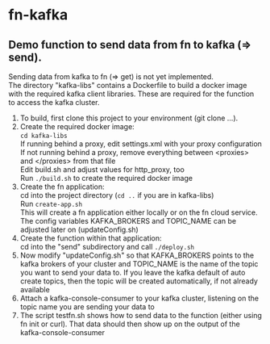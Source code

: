 # fn-kafka
## Demo function to send data from fn to kafka (=> send).  
Sending data from kafka to fn (=> get) is not yet implemented.  
The directory "kafka-libs" contains a Dockerfile to build a docker image with the required kafka client libraries. These are required for the function to access the kafka cluster.  
  
1. To build, first clone this project to your environment (git clone ...).  
2. Create the required docker image:  
   `cd kafka-libs`  
   If running behind a proxy, edit settings.xml with your proxy configuration  
   If not running behind a proxy, remove everything between \<proxies\> and \</proxies\> from that file  
   Edit build.sh and adjust values for http_proxy, too  
   Run `./build.sh` to create the required docker image  
3. Create the fn application:  
   cd into the project directory (`cd ..` if you are in kafka-libs)  
   Run `create-app.sh`  
   This will create a fn application either locally or on the fn cloud service. The config variables KAFKA_BROKERS and TOPIC_NAME can be adjusted later on (updateConfig.sh)  
4. Create the function within that application:  
  cd into the "send" subdirectory and call `./deploy.sh`  
5. Now modify "updateConfig.sh" so that KAFKA_BROKERS points to the kafka brokers of your cluster and TOPIC_NAME is the name of the topic you want to send your data to. If you leave the kafka default of auto create topics, then the topic will be created automatically, if not already available   
6. Attach a kafka-console-consumer to your kafka cluster, listening on the topic name you are sending your data to  
7. The script testfn.sh shows how to send data to the function (either using fn init or curl). That data should then show up on the output of the kafka-console-consumer  
